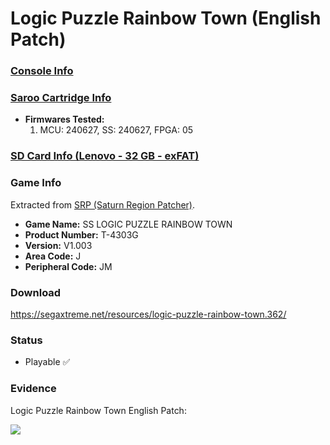 # Logic Puzzle Rainbow Town (English Patch)

### [Console Info](../../../../../Info/Consoles/VA13/README.md)

### [Saroo Cartridge Info](../../../../../Info/Cartridges/RetroGameParadiseStore/1.32F/README.md)

- <b>Firmwares Tested:</b>
  1. MCU: 240627, SS: 240627, FPGA: 05

### [SD Card Info (Lenovo - 32 GB - exFAT)](../../../../Info/SdCards/Lenovo/32GB/exfat/README.md)

### Game Info

Extracted from [SRP (Saturn Region Patcher)](https://segaxtreme.net/resources/saturn-region-patcher.81/download).

- <b>Game Name:</b> SS LOGIC PUZZLE RAINBOW TOWN
- <b>Product Number:</b> T-4303G
- <b>Version:</b> V1.003
- <b>Area Code:</b> J
- <b>Peripheral Code:</b> JM

### Download

https://segaxtreme.net/resources/logic-puzzle-rainbow-town.362/

### Status

- Playable :white_check_mark:

### Evidence

Logic Puzzle Rainbow Town English Patch:

[![](https://img.youtube.com/vi/jqfGaOvNGhU/0.jpg)](https://www.youtube.com/watch?v=jqfGaOvNGhU)
